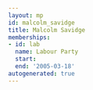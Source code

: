```yaml
---
layout: mp
id: malcolm_savidge
title: Malcolm Savidge
memberships:
- id: lab
  name: Labour Party
  start: 
  end: '2005-03-18'
autogenerated: true
---
```


